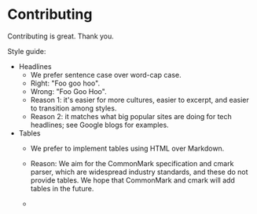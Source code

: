 # Contributing

Contributing is great. Thank you.

Style guide:

* Headlines
  * We prefer sentence case over word-cap case. 
  * Right: "Foo goo hoo". 
  * Wrong: "Foo Goo Hoo".
  * Reason 1: it's easier for more cultures, easier to excerpt, and easier to transition among styles. 
  * Reason 2: it matches what big popular sites are doing for tech headlines; see Google blogs for examples.
* Tables
  * We prefer to implement tables using HTML over Markdown.
  * Reason: We aim for the CommonMark specification and cmark parser, which are widespread industry standards, and these do not provide tables. We hope that CommonMark and cmark will add tables in the future.
  
  
  * 
